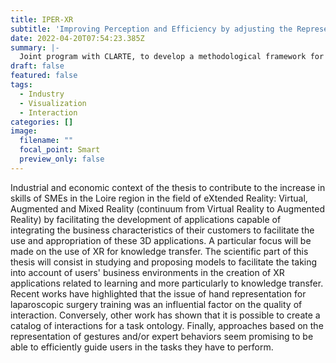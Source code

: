 ```yaml
---
title: IPER-XR
subtitle: 'Improving Perception and Efficiency by adjusting the Representation in eXtended Reality'
date: 2022-04-20T07:54:23.385Z
summary: |-
  Joint program with CLARTE, to develop a methodological framework for the development of component-based XR applications to improve the perception and efficiency of XR tasks through the adjustment of the representation during interaction. 
draft: false
featured: false
tags:
  - Industry
  - Visualization
  - Interaction
categories: []
image:
  filename: ""
  focal_point: Smart
  preview_only: false
---
```

Industrial and economic context of the thesis to contribute to the increase in skills of SMEs in the Loire region in the field of eXtended Reality: Virtual, Augmented and Mixed Reality (continuum from Virtual Reality to Augmented Reality) by facilitating the development of applications capable of integrating the business characteristics of their customers to facilitate the use and appropriation of these 3D applications. A particular focus will be made on the use of XR for knowledge transfer.
The scientific part of this thesis will consist in studying and proposing models to facilitate the taking into account of users' business environments in the creation of XR applications related to learning and more particularly to knowledge transfer. Recent works have highlighted that the issue of hand representation for laparoscopic surgery training was an influential factor on the quality of interaction. Conversely, other work has shown that it is possible to create a catalog of interactions for a task ontology. Finally, approaches based on the representation of gestures and/or expert behaviors seem promising to be able to efficiently guide users in the tasks they have to perform. 
